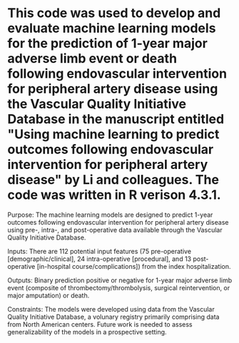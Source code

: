 # This code was used to develop and evaluate machine learning models for the prediction of 1-year major adverse limb event or death following endovascular intervention for peripheral artery disease using the Vascular Quality Initiative Database in the manuscript entitled "Using machine learning to predict outcomes following endovascular intervention for peripheral artery disease" by Li and colleagues. The code was written in R verison 4.3.1.

Purpose: The machine learning models are designed to predict 1-year outcomes following endovascular intervention for peripheral artery disease using pre-, intra-, and post-operative data available through the Vascular Quality Initiative Database.

Inputs: There are 112 potential input features (75 pre-operative [demographic/clinical], 24 intra-operative [procedural], and 13 post-operative [in-hospital course/complications]) from the index hospitalization.

Outputs: Binary prediction positive or negative for 1-year major adverse limb event (composite of thrombectomy/thrombolysis, surgical reintervention, or major amputation) or death.

Constraints: The models were developed using data from the Vascular Quality Initiative Database, a volunary registry primarily comprising data from North American centers. Future work is needed to assess generalizability of the models in a prospective setting.
